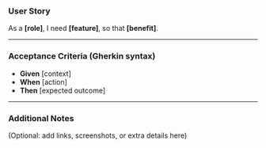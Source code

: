### User Story

As a **[role]**, I need **[feature]**, so that **[benefit]**.

---

### Acceptance Criteria (Gherkin syntax)

- **Given** [context]  
- **When** [action]  
- **Then** [expected outcome]

---

### Additional Notes

(Optional: add links, screenshots, or extra details here)
